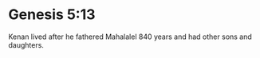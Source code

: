# Genesis 5:13

Kenan lived after he fathered Mahalalel 840 years and had other sons and daughters.
